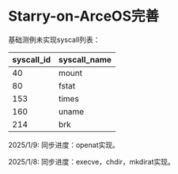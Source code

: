 # Starry-on-ArceOS完善

基础测例未实现syscall列表：

| syscall_id | syscall_name |
| ---------- | ------------ |
| 40         | mount        |
| 80         | fstat        |
| 153        | times        |
| 160        | uname        |
| 214        | brk          |

2025/1/9: 同步进度：openat实现。

2025/1/8: 同步进度：execve，chdir，mkdirat实现。